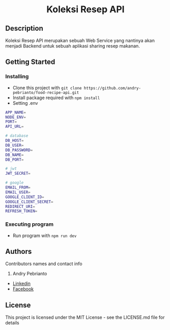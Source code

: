 <h1 align="center">Koleksi Resep API</h1>

## Description

Koleksi Resep API merupakan sebuah Web Service yang nantinya akan menjadi Backend untuk sebuah aplikasi sharing resep makanan.

## Getting Started

### Installing

* Clone this project with `git clone https://github.com/andry-pebrianto/food-recipe-api.git`
* Install package required with `npm install`
* Setting .env

```bash
APP_NAME=
NODE_ENV=
PORT=
API_URL=

# database
DB_HOST=
DB_USER=
DB_PASSWORD=
DB_NAME=
DB_PORT=

# jwt
JWT_SECRET=

# google
EMAIL_FROM=
EMAIL_USER=
GOOGLE_CLIENT_ID=
GOOGLE_CLIENT_SECRET=
REDIRECT_URI=
REFRESH_TOKEN=
```

### Executing program

* Run program with `npm run dev`

## Authors

Contributors names and contact info

1. Andry Pebrianto

- [Linkedin](https://www.linkedin.com/in/andry-pebrianto)
- [Facebook](https://web.facebook.com/andry.pebrianto)

## License

This project is licensed under the MIT License - see the LICENSE.md file for details
